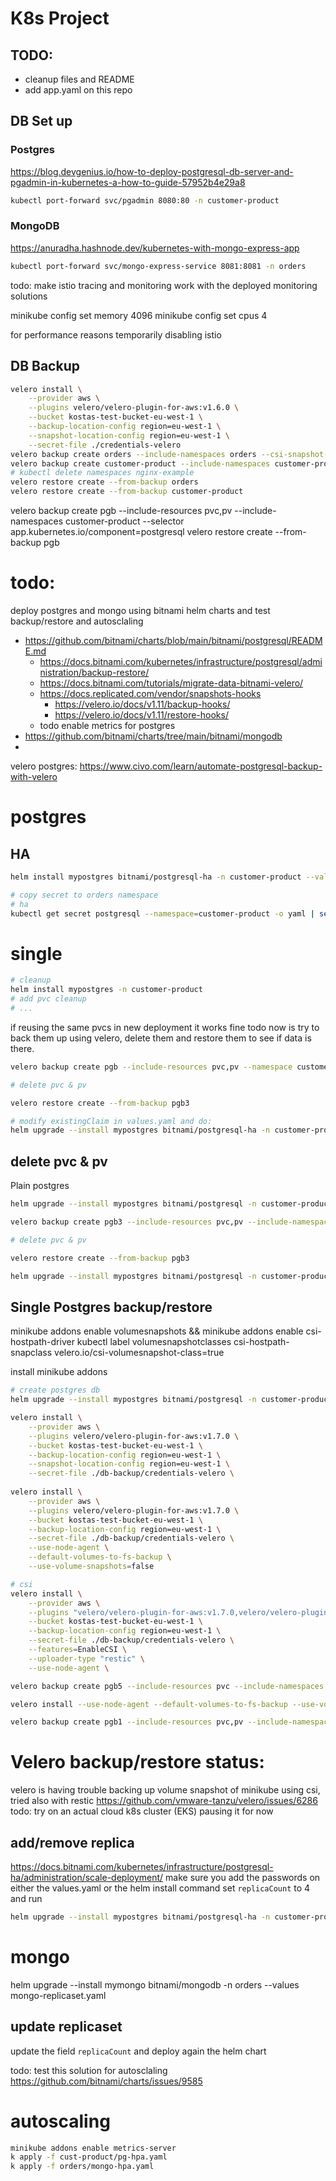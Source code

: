 # K8s Project

## TODO:
- cleanup files and README
- add app.yaml on this repo

## DB Set up

### Postgres

https://blog.devgenius.io/how-to-deploy-postgresql-db-server-and-pgadmin-in-kubernetes-a-how-to-guide-57952b4e29a8

``` bash 
kubectl port-forward svc/pgadmin 8080:80 -n customer-product
```

### MongoDB

https://anuradha.hashnode.dev/kubernetes-with-mongo-express-app

``` bash 
kubectl port-forward svc/mongo-express-service 8081:8081 -n orders
```

todo: 
make istio tracing and monitoring work with the deployed monitoring solutions

minikube config set memory 4096
minikube config set cpus 4

for performance reasons temporarily disabling istio

## DB Backup 
``` bash
velero install \
    --provider aws \
    --plugins velero/velero-plugin-for-aws:v1.6.0 \
    --bucket kostas-test-bucket-eu-west-1 \
    --backup-location-config region=eu-west-1 \
    --snapshot-location-config region=eu-west-1 \
    --secret-file ./credentials-velero
velero backup create orders --include-namespaces orders --csi-snapshot-timeout=20m
velero backup create customer-product --include-namespaces customer-product --csi-snapshot-timeout=20m
# kubectl delete namespaces nginx-example
velero restore create --from-backup orders
velero restore create --from-backup customer-product

```

velero backup create pgb --include-resources pvc,pv --include-namespaces customer-product --selector app.kubernetes.io/component=postgresql
velero restore create --from-backup pgb


# todo:
deploy postgres and mongo using bitnami helm charts and test backup/restore and autosclaling
- https://github.com/bitnami/charts/blob/main/bitnami/postgresql/README.md
  - https://docs.bitnami.com/kubernetes/infrastructure/postgresql/administration/backup-restore/
  - https://docs.bitnami.com/tutorials/migrate-data-bitnami-velero/
  - https://docs.replicated.com/vendor/snapshots-hooks
    - https://velero.io/docs/v1.11/backup-hooks/
    - https://velero.io/docs/v1.11/restore-hooks/
  - todo enable metrics for postgres
- https://github.com/bitnami/charts/tree/main/bitnami/mongodb
- 


velero postgres: https://www.civo.com/learn/automate-postgresql-backup-with-velero

# postgres
## HA
``` bash
helm install mypostgres bitnami/postgresql-ha -n customer-product --values postgres-values.yaml

# copy secret to orders namespace
# ha
kubectl get secret postgresql --namespace=customer-product -o yaml | sed 's/namespace: .*/namespace: orders/' | kubectl apply -f -
```
# single

``` bash
# cleanup
helm install mypostgres -n customer-product
# add pvc cleanup
# ...
```

if reusing the same pvcs in new deployment it works fine
todo now is try to back them up using velero, delete them and restore them to see if data is there.

``` bash
velero backup create pgb --include-resources pvc,pv --namespace customer-product --selector app.kubernetes.io/component=postgresql

# delete pvc & pv

velero restore create --from-backup pgb3

# modify existingClaim in values.yaml and do:
helm upgrade --install mypostgres bitnami/postgresql-ha -n customer-product --values postgres-values.yaml
```

## delete pvc & pv
 Plain postgres

``` bash
helm upgrade --install mypostgres bitnami/postgresql -n customer-product --values postgres.yaml

velero backup create pgb3 --include-resources pvc,pv --include-namespaces customer-product --selector app.kubernetes.io/name=postgresql

# delete pvc & pv

velero restore create --from-backup pgb3

helm upgrade --install mypostgres bitnami/postgresql -n customer-product --values postgres.yaml
```


## Single Postgres backup/restore 

minikube addons enable volumesnapshots && minikube addons enable csi-hostpath-driver
kubectl label volumesnapshotclasses csi-hostpath-snapclass velero.io/csi-volumesnapshot-class=true

install minikube addons

``` bash
# create postgres db
helm upgrade --install mypostgres bitnami/postgresql -n customer-product --values postgres.yaml

velero install \
    --provider aws \
    --plugins velero/velero-plugin-for-aws:v1.7.0 \
    --bucket kostas-test-bucket-eu-west-1 \
    --backup-location-config region=eu-west-1 \
    --snapshot-location-config region=eu-west-1 \
    --secret-file ./db-backup/credentials-velero \
    
velero install \
    --provider aws \
    --plugins velero/velero-plugin-for-aws:v1.7.0 \
    --bucket kostas-test-bucket-eu-west-1 \
    --backup-location-config region=eu-west-1 \
    --secret-file ./db-backup/credentials-velero \
    --use-node-agent \
    --default-volumes-to-fs-backup \
    --use-volume-snapshots=false

# csi
velero install \
    --provider aws \
    --plugins "velero/velero-plugin-for-aws:v1.7.0,velero/velero-plugin-for-csi:v0.5.0" \
    --bucket kostas-test-bucket-eu-west-1 \
    --backup-location-config region=eu-west-1 \
    --secret-file ./db-backup/credentials-velero \
    --features=EnableCSI \
    --uploader-type "restic" \
    --use-node-agent \

velero backup create pgb5 --include-resources pvc --include-namespaces customer-product --default-volumes-to-fs-backup

velero install --use-node-agent --default-volumes-to-fs-backup --use-volume-snapshots=false --provider aws --plugins velero/velero-plugin-for-aws:v1.6.0 --secret-file creds --bucket velero --backup-location-config region=minio,s3ForcePathStyle="true",s3Url=http://192.168.1.190:9000

velero backup create pgb1 --include-resources pvc,pv --include-namespaces customer-product --default-volumes-to-fs-backup --snapshot-volumes 


```

# Velero backup/restore status:
velero is having trouble backing up volume snapshot of minikube using csi,
tried also with restic
https://github.com/vmware-tanzu/velero/issues/6286
todo: try on an actual cloud k8s cluster (EKS)
pausing it for now


## add/remove replica
https://docs.bitnami.com/kubernetes/infrastructure/postgresql-ha/administration/scale-deployment/
make sure you add the passwords on either the values.yaml or the helm install command
set `replicaCount` to 4 and run
``` bash
helm upgrade --install mypostgres bitnami/postgresql-ha -n customer-product --values postgres-values.yaml
```


# mongo
helm upgrade --install mymongo bitnami/mongodb -n orders --values mongo-replicaset.yaml

## update replicaset
update the field `replicaCount` and deploy again the helm chart

todo: 
test this solution for autosclaling
https://github.com/bitnami/charts/issues/9585

# autoscaling
``` bash
minikube addons enable metrics-server
k apply -f cust-product/pg-hpa.yaml
k apply -f orders/mongo-hpa.yaml
```
